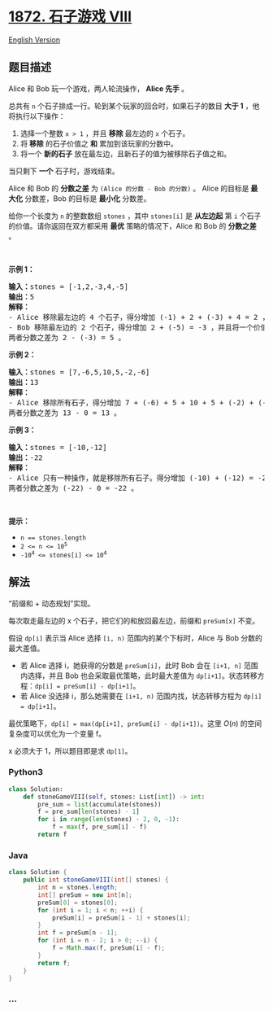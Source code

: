 # [1872. 石子游戏 VIII](https://leetcode.cn/problems/stone-game-viii)

[English Version](/solution/1800-1899/1872.Stone%20Game%20VIII/README_EN.md)

## 题目描述

<!-- 这里写题目描述 -->

<p>Alice 和 Bob 玩一个游戏，两人轮流操作， <strong>Alice 先手</strong> 。</p>

<p>总共有 <code>n</code> 个石子排成一行。轮到某个玩家的回合时，如果石子的数目 <strong>大于 1</strong> ，他将执行以下操作：</p>

<ol>
	<li>选择一个整数 <code>x &gt; 1</code> ，并且 <strong>移除</strong> 最左边的 <code>x</code> 个石子。</li>
	<li>将<strong> 移除</strong> 的石子价值之 <strong>和</strong> 累加到该玩家的分数中。</li>
	<li>将一个 <strong>新的石子</strong> 放在最左边，且新石子的值为被移除石子值之和。</li>
</ol>

<p>当只剩下 <strong>一个</strong> 石子时，游戏结束。</p>

<p>Alice 和 Bob 的 <strong>分数之差</strong> 为 <code>(Alice 的分数 - Bob 的分数)</code> 。 Alice 的目标是<strong> 最大化</strong> 分数差，Bob 的目标是 <strong>最小化</strong> 分数差。</p>

<p>给你一个长度为 <code>n</code> 的整数数组 <code>stones</code> ，其中 <code>stones[i]</code> 是 <strong>从左边起</strong> 第 <code>i</code> 个石子的价值。请你返回在双方都采用 <strong>最优</strong> 策略的情况下，Alice 和 Bob 的 <strong>分数之差</strong> 。</p>

<p> </p>

<p><strong>示例 1：</strong></p>

<pre><b>输入：</b>stones = [-1,2,-3,4,-5]
<b>输出：</b>5
<strong>解释：</strong>
- Alice 移除最左边的 4 个石子，得分增加 (-1) + 2 + (-3) + 4 = 2 ，并且将一个价值为 2 的石子放在最左边。stones = [2,-5] 。
- Bob 移除最左边的 2 个石子，得分增加 2 + (-5) = -3 ，并且将一个价值为 -3 的石子放在最左边。stones = [-3] 。
两者分数之差为 2 - (-3) = 5 。
</pre>

<p><strong>示例 2：</strong></p>

<pre><b>输入：</b>stones = [7,-6,5,10,5,-2,-6]
<b>输出：</b>13
<b>解释：</b>
- Alice 移除所有石子，得分增加 7 + (-6) + 5 + 10 + 5 + (-2) + (-6) = 13 ，并且将一个价值为 13 的石子放在最左边。stones = [13] 。
两者分数之差为 13 - 0 = 13 。
</pre>

<p><strong>示例 3：</strong></p>

<pre><b>输入：</b>stones = [-10,-12]
<b>输出：</b>-22
<strong>解释：</strong>
- Alice 只有一种操作，就是移除所有石子。得分增加 (-10) + (-12) = -22 ，并且将一个价值为 -22 的石子放在最左边。stones = [-22] 。
两者分数之差为 (-22) - 0 = -22 。
</pre>

<p> </p>

<p><strong>提示：</strong></p>

<ul>
	<li><code>n == stones.length</code></li>
	<li><code>2 &lt;= n &lt;= 10<sup>5</sup></code></li>
	<li><code>-10<sup>4</sup> &lt;= stones[i] &lt;= 10<sup>4</sup></code></li>
</ul>

## 解法

<!-- 这里可写通用的实现逻辑 -->

“前缀和 + 动态规划”实现。

每次取走最左边的 x 个石子，把它们的和放回最左边，前缀和 `preSum[x]` 不变。

假设 `dp[i]` 表示当 Alice 选择 `[i, n)` 范围内的某个下标时，Alice 与 Bob 分数的最大差值。

-   若 Alice 选择 i，她获得的分数是 `preSum[i]`，此时 Bob 会在 `[i+1, n]` 范围内选择，并且 Bob 也会采取最优策略，此时最大差值为 `dp[i+1]`。状态转移方程：`dp[i] = preSum[i] - dp[i+1]`。
-   若 Alice 没选择 i，那么她需要在 `[i+1, n)` 范围内找，状态转移方程为 `dp[i] = dp[i+1]`。

最优策略下，`dp[i] = max(dp[i+1], preSum[i] - dp[i+1])`。这里 $O(n)$ 的空间复杂度可以优化为一个变量 f。

x 必须大于 1，所以题目即是求 `dp[1]`。

<!-- tabs:start -->

### **Python3**

<!-- 这里可写当前语言的特殊实现逻辑 -->

```python
class Solution:
    def stoneGameVIII(self, stones: List[int]) -> int:
        pre_sum = list(accumulate(stones))
        f = pre_sum[len(stones) - 1]
        for i in range(len(stones) - 2, 0, -1):
            f = max(f, pre_sum[i] - f)
        return f
```

### **Java**

<!-- 这里可写当前语言的特殊实现逻辑 -->

```java
class Solution {
    public int stoneGameVIII(int[] stones) {
        int n = stones.length;
        int[] preSum = new int[n];
        preSum[0] = stones[0];
        for (int i = 1; i < n; ++i) {
            preSum[i] = preSum[i - 1] + stones[i];
        }
        int f = preSum[n - 1];
        for (int i = n - 2; i > 0; --i) {
            f = Math.max(f, preSum[i] - f);
        }
        return f;
    }
}
```

### **...**

```

```

<!-- tabs:end -->
